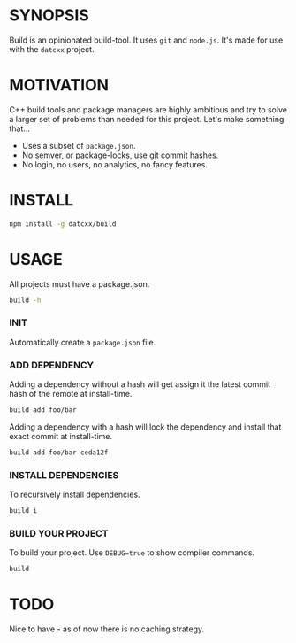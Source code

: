 # SYNOPSIS

Build is an opinionated build-tool. It uses `git` and `node.js`. It's made
for use with the `datcxx` project.

# MOTIVATION

C++ build tools and package managers are highly ambitious and try to solve
a larger set of problems than needed for this project. Let's make something
that...

- Uses a subset of `package.json`.
- No semver, or package-locks, use git commit hashes.
- No login, no users, no analytics, no fancy features.

# INSTALL

```bash
npm install -g datcxx/build
```

# USAGE
All projects must have a package.json.

```bash
build -h
```

### INIT
Automatically create a `package.json` file.

### ADD DEPENDENCY
Adding a dependency without a hash will get assign it the
latest commit hash of the remote at install-time.

```bash
build add foo/bar
```

Adding a dependency with a hash will lock the dependency and
install that exact commit at install-time.

```bash
build add foo/bar ceda12f
```

### INSTALL DEPENDENCIES
To recursively install dependencies.

```bash
build i
```

### BUILD YOUR PROJECT
To build your project. Use `DEBUG=true` to show compiler commands.

```bash
build
```

# TODO
Nice to have - as of now there is no caching strategy.

